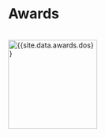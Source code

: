 # Awards 
<br>
<img src="\img\awards\dos_cerapp.png"style="height:180px;width:180px;" alt={{site.data.awards.dos}}><br>
<!--<img src="\img\awards\dos_cerapp.png"style="height:180px;width:180px;" alt="25"><br>
<img src="\img\awards\dos_cerapp.png"style="height:180px;width:180px;" alt="25"><br>
<img src="\img\awards\dos_cerapp.png"style="height:180px;width:180px;" alt="25"><br>
<img src="\img\awards\dos_cerapp.png"style="height:180px;width:180px;" alt="25"><br>
<img src="\img\awards\dos_cerapp.png"style="height:180px;width:180px;" alt="25"><br>
<img src="\img\awards\dos_cerapp.png"style="height:180px;width:180px;" alt="25"><br>
<img src="\img\awards\dos_cerapp.png"style="height:180px;width:180px;" alt="25"><br>
<img src="\img\awards\dos_cerapp.png"style="height:180px;width:180px;" alt="25"><br>-->